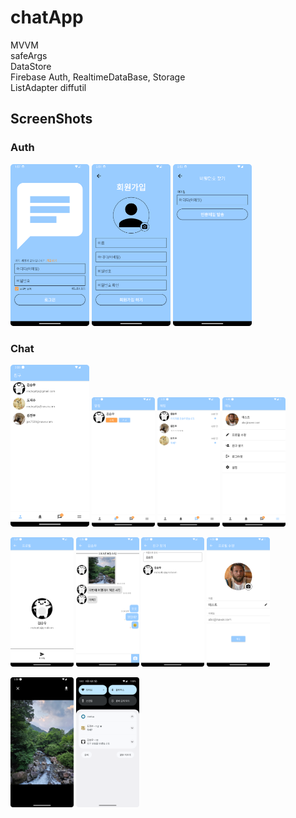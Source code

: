 # chatApp
MVVM  
safeArgs  
DataStore  
Firebase Auth, RealtimeDataBase, Storage  
ListAdapter diffutil

## ScreenShots

### Auth
<img src = "https://github.com/rnqhqaltjs/chatApp/blob/master/github_images/login.png" width="25%" height="25%"> <img src = "https://github.com/rnqhqaltjs/chatApp/blob/master/github_images/register.png" width="25%" height="25%"> <img src = "https://github.com/rnqhqaltjs/chatApp/blob/master/github_images/password_search.png" width="25%" height="25%">

### Chat

<img src = "https://github.com/rnqhqaltjs/chatApp/blob/master/github_images/user.png" width="25%" height="20%"> <img src = "https://github.com/rnqhqaltjs/chatApp/blob/master/github_images/notifications.png" width="20%" height="20%"> <img src = "https://github.com/rnqhqaltjs/chatApp/blob/master/github_images/chat.png" width="20%" height="20%"> <img src = "https://github.com/rnqhqaltjs/chatApp/blob/master/github_images/menu.png" width="20%" height="20%">

<img src = "https://github.com/rnqhqaltjs/chatApp/blob/master/github_images/profile.png" width="20%" height="20%"> <img src = "https://github.com/rnqhqaltjs/chatApp/blob/master/github_images/messages.png" width="20%" height="20%"> <img src = "https://github.com/rnqhqaltjs/chatApp/blob/master/github_images/friend_search.png" width="20%" height="20%"> <img src = "https://github.com/rnqhqaltjs/chatApp/blob/master/github_images/edit_profile.png" width="20%" height="20%">

<img src = "https://github.com/rnqhqaltjs/chatApp/blob/master/github_images/detail_photo.png" width="20%" height="20%"> <img src = "https://github.com/rnqhqaltjs/chatApp/blob/master/github_images/fcm_notifications.png" width="20%" height="20%">

